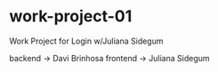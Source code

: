 # work-project-01
Work Project for Login w/Juliana Sidegum

backend -> Davi Brinhosa
frontend -> Juliana Sidegum
